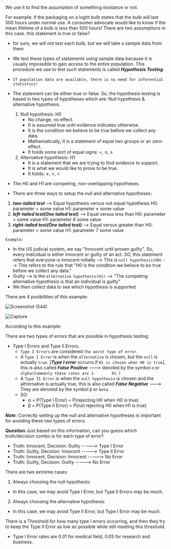 We use it to find the assumption of something existance or not.

For example: if the packaging on a loght bulb states that the bulb will last 500 hours under normal use. A consumer advocate would like to know if the mean lifetime of a bulb is less than 500 hours! There are two assumptions in this case. this statement is true or false?

- for sure, we will not test each bulb, but we will take a sample data from them.
- We test these types of statements using sample data because it is usually impossible to gain access to the entire population. This procedure we use to test such statements is called ***Hypothesis Testing***. 

- `If population data are available, there is no need for inferential statistics!`

- The statement can be either true or false. So, the hypothesis testing is based in two types of hypotheses which are: Null hypothesis & alternative hypothesis.
    1. Null hypothesis: H0
        * No change, no effect.
        * It is assumed true until evidence indicates otherwise.
        * It is the condition we believe to be true before we collect any data.
        * Mathematically, It is a statement of equal two groups or an zero-effect.
        * It holds some sort of equal signs: =, ≤, ≥
    2. Alternative hypothesis: H1
        * It is a statement that we are trying to find evidence to support.
        * It is what we would like to prove to be true.
        * It holds: ≠, >, <
* The H0 and H1 are competing, non-overlapping hypotheses.

- There are three ways to setup the null and alternative hypotheses:
1. ***two-tailed test*** --> Equal hypothesis versus not equal hypothesis
    H0: parameter = some value
    H1: parameter ≠ some value
2. ***left-tailed test(One tailed test)*** --> Equal versus less than
    H0: parameter = some value
    H1: parameter 6 some value
3. ***right-tailed test(One tailed test)*** --> Equal versus greater than
    H0: parameter = some value
    H1: parameter 7 some value
    
`Example:` 

* In the US judicial system, we say "Innocent until proven guilty". So, every indicidual is either innocent or guilty of an act. SO, this statement refers that everyone is innocent initially --> This is `null hypothesis(H0)` --> This refers to the rule that "H0 is the condition we believe to be true before we collect any data."
* Gulity --> is the `alternative hypothesis(H1)` --> "The competing alternative hypothesis is that an individual is guilty"
* We then collect data to see which hypothesis is supported.

There are 4 posibilities of this example:

![Screenshot (544)](https://user-images.githubusercontent.com/91827137/171724699-7a6d256b-8ec3-47c6-bdf6-21b443be4698.png)

![Capture](https://user-images.githubusercontent.com/91827137/171724872-b1cc2efa-d312-425f-9985-c161960bd903.PNG)

According to this example:

There are two types of errors that are possible in hypothesis testing:
  * Type I Errors and Type II Errors.
    * `Type I Errors` are considered `the worst type of error`.
    * A `Type I Error` is when the `alternative` is chosen, but the `null` is actually `true`.
      [***Type I error*** occurrs if `H1 is chosen when H0 is true`], this is also called             ***False Positive*** ---> denoted by the symbol `α` or `alpha(Commonly these rates are 1-       5%.)` 
    * A `Type II Error` is when the `null hypothesis` is chosen and the altrernative is actually       true, this is also called ***False Negative*** ---> They are denoted by the symbol `β` or       `beta`.
    * SO:
      * α = P(Type I Error) = P(rejecting H0 when H0 is true)
      * β = P(Type II Error) = P(not rejecting H0 when H1 is true)

***Note***: Correctly setting up the null and alternative hypotheses is important for avoiding these two types of errors.

***Question***
Just based on this information, can you guess which truth/decision combo is for each type of error?
- Truth: Innocent, Decision: Guilty -----> Type I Error
- Truth: Guilty, Decision: Innocent -----> Type II Error
- Truth: Innocent, Decision: Innocent -----> No Error
- Truth: Guilty, Decision: Guilty -----> No Error

There are two extreme cases:
1. Always choosing the null hypothesis:
  * In this case, we may avoid Type I Error, but Type II Errors may be much.
2.  Always choosing the alternative hypothesis:
  * In this case, we may avoid Type II Error, but Type I Error may be much.

There is a Threshold for how many type I errors occurring, and then they try to keep the Type II Error as low as possible while still meeting this threshold.
- Type I Error rates are 0.01 for medical field, 0.05 for research and business.
